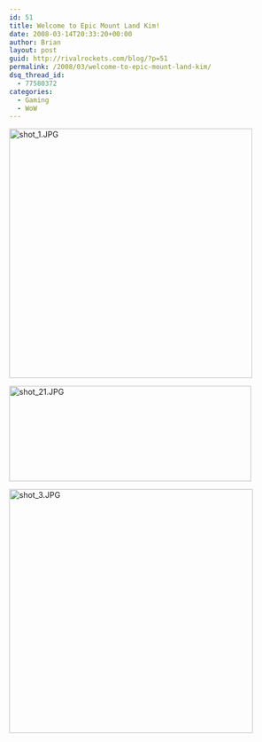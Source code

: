```yaml
---
id: 51
title: Welcome to Epic Mount Land Kim!
date: 2008-03-14T20:33:20+00:00
author: Brian
layout: post
guid: http://rivalrockets.com/blog/?p=51
permalink: /2008/03/welcome-to-epic-mount-land-kim/
dsq_thread_id:
  - 77580372
categories:
  - Gaming
  - WoW
---
```

[<img src="http://rivalrockets.com/blog/wp-content/uploads/2008/03/shot_1.JPG" alt="shot_1.JPG" height="450" width="439" />](http://rivalrockets.com/blog/wp-content/uploads/2008/03/shot_1.JPG "shot_1.JPG")

[<img src="http://rivalrockets.com/blog/wp-content/uploads/2008/03/shot_21.JPG" alt="shot_21.JPG" height="172" width="437" />](http://rivalrockets.com/blog/wp-content/uploads/2008/03/shot_21.JPG "shot_21.JPG")

[<img src="http://rivalrockets.com/blog/wp-content/uploads/2008/03/shot_3.JPG" alt="shot_3.JPG" height="440" width="440" />](http://rivalrockets.com/blog/wp-content/uploads/2008/03/shot_3.JPG "shot_3.JPG")